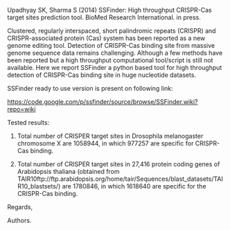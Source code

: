Upadhyay SK, Sharma S (2014) SSFinder: High throughput CRISPR-Cas target sites prediction tool. BioMed Research International. in press.


Clustered, regularly interspaced, short palindromic repeats (CRISPR) and CRISPR-associated protein (Cas) system has been reported as a new genome editing tool. Detection of CRISPR-Cas binding site from massive genome sequence data remains challenging. Although a few methods have been reported but a high throughput computational tool/script is still not available. Here we report SSFinder a python based tool for high throughput detection of CRISPR-Cas binding site in huge nucleotide datasets.

SSFinder ready to use version is present on following link:

https://code.google.com/p/ssfinder/source/browse/SSFinder.wiki?repo=wiki


Tested results:

1. Total number of CRISPER target sites in Drosophila melanogaster chromosome X are 1058944, in which 977257 are specific for CRISPR-Cas binding.


2. Total number of CRISPER target sites in 27,416 protein coding genes of Arabidopsis thaliana (obtained from TAIR10ftp://ftp.arabidopsis.org/home/tair/Sequences/blast\_datasets/TAIR10\_blastsets/)
are 1780846, in which 1618640 are specific for the CRISPR-Cas binding.


Regards,

Authors.